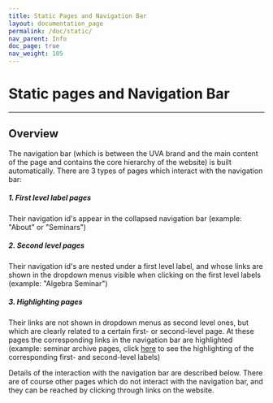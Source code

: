 ```yaml
---
title: Static Pages and Navigation Bar
layout: documentation_page
permalink: /doc/static/
nav_parent: Info
doc_page: true
nav_weight: 105
---
```


# Static pages and Navigation Bar

---

## Overview

The navigation bar
(which is between the UVA brand and the main content of the page and contains the core hierarchy of the website)
is built automatically. 
There are 3 types of pages which interact with the navigation bar:

##### 1. First level label pages

Their navigation id's appear in the collapsed navigation bar (example: "About" or "Seminars")

##### 2. Second level pages

Their navigation id's are nested under a first level label, and 
whose links are shown in the dropdown menus visible when clicking on the first level labels (example: "Algebra Seminar")

##### 3. Highlighting pages

Their links are not shown in dropdown menus as second level ones, but which are clearly related to a certain first- or second-level page. At these pages the corresponding links in the navigation bar are highlighted (example: seminar archive pages, click [here]({{site.url}}/seminars/algebra/2008-09/) to see the highlighting of the corresponding first- and second-level labels)

Details of the interaction with the navigation bar are described below. 
There are of course other pages which do not interact with the navigation bar, 
and they can be reached by clicking through links on the website. 
